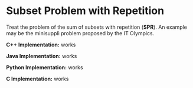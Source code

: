 # Subset Problem with Repetition
Treat the problem of the sum of subsets with repetition (**SPR**). An example may be the minisupplì problem proposed by the IT Olympics.

**C++ Implementation:** works

**Java Implementation:** works

**Python Implementation:** works

**C Implementation:** works

